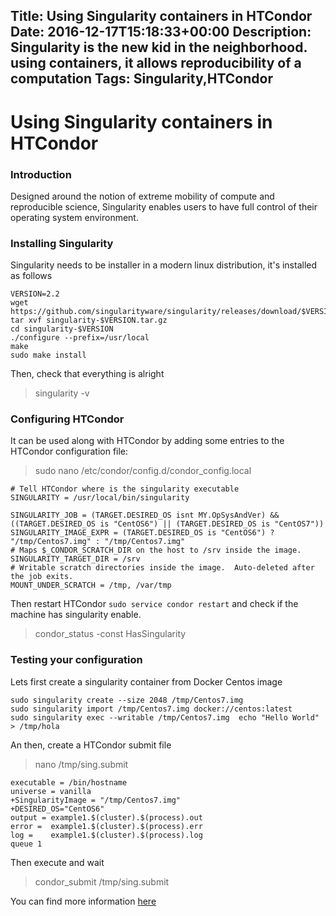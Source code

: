 Title: Using Singularity containers in HTCondor
Date: 2016-12-17T15:18:33+00:00
Description: Singularity is the new kid in the neighborhood. using containers, it allows reproducibility of a computation 
Tags: Singularity,HTCondor
---
# Using Singularity containers in HTCondor

### Introduction
Designed around the notion of extreme mobility of compute and reproducible science, Singularity enables users to have full control of their operating system environment. 

### Installing Singularity
Singularity needs to be installer in a modern linux distribution, it's installed as follows
```
VERSION=2.2
wget https://github.com/singularityware/singularity/releases/download/$VERSION/singularity-$VERSION.tar.gz
tar xvf singularity-$VERSION.tar.gz
cd singularity-$VERSION
./configure --prefix=/usr/local
make
sudo make install
```
Then, check that everything is alright

> singularity -v

### Configuring HTCondor
It can be used along with HTCondor by adding some entries to the HTCondor configuration file:

> sudo nano /etc/condor/config.d/condor_config.local

```
# Tell HTCondor where is the singularity executable
SINGULARITY = /usr/local/bin/singularity

SINGULARITY_JOB = (TARGET.DESIRED_OS isnt MY.OpSysAndVer) && ((TARGET.DESIRED_OS is "CentOS6") || (TARGET.DESIRED_OS is "CentOS7"))
SINGULARITY_IMAGE_EXPR = (TARGET.DESIRED_OS is "CentOS6") ? "/tmp/Centos7.img" : "/tmp/Centos7.img"
# Maps $_CONDOR_SCRATCH_DIR on the host to /srv inside the image.
SINGULARITY_TARGET_DIR = /srv
# Writable scratch directories inside the image.  Auto-deleted after the job exits.
MOUNT_UNDER_SCRATCH = /tmp, /var/tmp
```
Then restart HTCondor `sudo service condor restart` and check if the machine has singularity enable.

> condor_status -const HasSingularity

### Testing your configuration
Lets first create a singularity container from Docker Centos image

```
sudo singularity create --size 2048 /tmp/Centos7.img
sudo singularity import /tmp/Centos7.img docker://centos:latest
sudo singularity exec --writable /tmp/Centos7.img  echo "Hello World"  > /tmp/hola
```

An then, create a HTCondor submit file

> nano /tmp/sing.submit

```
executable = /bin/hostname
universe = vanilla
+SingularityImage = "/tmp/Centos7.img"
+DESIRED_OS="CentOS6"
output = example1.$(cluster).$(process).out
error =  example1.$(cluster).$(process).err
log =    example1.$(cluster).$(process).log
queue 1
```
Then execute and wait 
> condor_submit /tmp/sing.submit


You can find more information [here](http://singularity.lbl.gov/about)